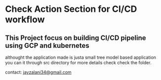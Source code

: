 # Check Action Section for CI/CD workflow 
## This Project focus on building CI/CD pipeline using GCP and kubernetes 
althought the application made is justa small tree model based application you can it through src directory 
for more details check check the folder.

contact: jayzalani34@gmail.com
